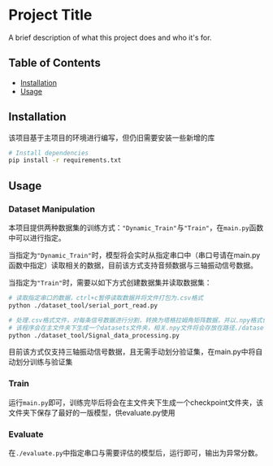 # Project Title

A brief description of what this project does and who it's for.

## Table of Contents

- [Installation](#installation)
- [Usage](#usage)
<!-- - [Contributing](#contributing)
- [License](#license)
- [Contact](#contact) -->

## Installation

该项目基于主项目的环境进行编写，但仍旧需要安装一些新增的库

```bash
# Install dependencies
pip install -r requirements.txt
```

## Usage

### Dataset Manipulation
本项目提供两种数据集的训练方式：```"Dynamic_Train"```与```"Train"```，在```main.py```函数中可以进行指定。

当指定为```"Dynamic_Train"```时，模型将会实时从指定串口中（串口号请在main.py函数中指定）读取相关的数据，目前该方式支持音频数据与三轴振动信号数据。

当指定为```"Train"```时，需要以如下方式创建数据集并读取数据集：
```bash
# 读取指定串口的数据，ctrl+c暂停读取数据并将文件打包为.csv格式
python ./dataset_tool/serial_port_read.py

# 处理.csv格式文件，对每条信号数据进行分割，转换为塔格拉姆角矩阵数据，并以.npy格式保存每个矩阵
# 该程序会在主文件夹下生成一个datasets文件夹，相关.npy文件将会存放在路径./datasets/Train/ 下
python ./dataset_tool/Signal_data_processing.py
```
目前该方式仅支持三轴振动信号数据，且无需手动划分验证集，在main.py中将自动划分训练与验证集

### Train
运行```main.py```即可，训练完毕后将会在主文件夹下生成一个checkpoint文件夹，该文件夹下保存了最好的一版模型，供evaluate.py使用

### Evaluate

在```./evaluate.py```中指定串口与需要评估的模型后，运行即可，输出为异常分数。